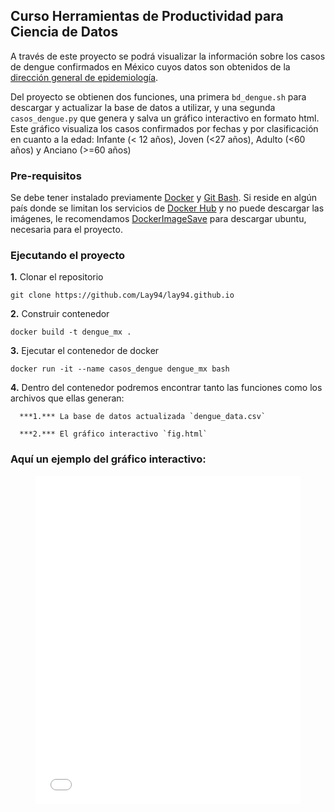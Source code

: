## Curso Herramientas de Productividad para Ciencia de Datos

A través de este proyecto se podrá visualizar la información sobre los casos de dengue confirmados en México cuyos datos son obtenidos de la [dirección general de epidemiología](https://www.gob.mx/salud/documentos/datos-abiertos-152127).

Del proyecto se obtienen dos funciones, una primera `bd_dengue.sh` para descargar y actualizar la base de datos a utilizar, y una segunda `casos_dengue.py` que genera y salva un gráfico interactivo en formato html. Este gráfico visualiza los casos confirmados por fechas y por clasificación en cuanto a la edad: Infante (< 12 años), Joven (<27 años), Adulto (<60 años) y Anciano (>=60 años)

### Pre-requisitos

Se debe tener instalado previamente [Docker](https://www.docker.com/get-started/) y [Git Bash](https://carpentries.github.io/workshop-template/#shell). Si reside en algún país donde se limitan los servicios de [Docker Hub](https://hub.docker.com/) y no puede descargar las imágenes, le recomendamos [DockerImageSave](https://github.com/jadolg/DockerImageSave) para descargar ubuntu, necesaria para el proyecto.

### Ejecutando el proyecto
**1.** Clonar el repositorio
```
git clone https://github.com/Lay94/lay94.github.io
```
**2.** Construir contenedor
```
docker build -t dengue_mx .
```
**3.** Ejecutar el contenedor de docker
```
docker run -it --name casos_dengue dengue_mx bash
```
**4.** Dentro del contenedor podremos encontrar tanto las funciones como los archivos que ellas generan:
       
      ***1.*** La base de datos actualizada `dengue_data.csv`
      
      ***2.*** El gráfico interactivo `fig.html`

### Aquí un ejemplo del gráfico interactivo:


<figure class="figure_container">
  <iframe id="igraph" scrolling="no" style="border:none;" seamless="seamless" src="fig.html" height="525" width="100%"></iframe>
</figure>
